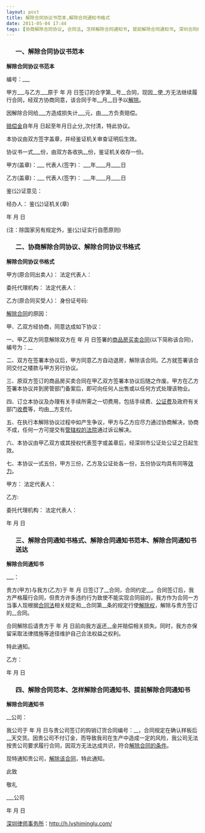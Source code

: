 ```yaml
---
layout: post
title: 解除合同协议书范本,解除合同通知书格式
date: 2011-05-04 17:44
tags: [协商解除合同协议, 合同法, 怎样解除合同通知书, 提前解除合同通知书, 深圳合同纠纷律师, 解除合同协议书格式, 解除合同范本, 解除合同通知书范本, 解除合同通知书送达]
---
```

<ol>
<h3>一、解除合同协议书范本</h3>
</ol>
<strong>解除合同协议书范本</strong>

编号：___

甲方___与乙方___原于 年 月 日签订的合字第__号__合同，现因__使_方无法继续履行合同，经双方协商同意，该合同于年__月__日予以<a href="http://h.lvshiminglu.com/law/725.html" target="_blank">解除</a>。

因解除合同给___方造成损失计___元，由___方负责赔偿。

<a href="http://h.lvshiminglu.com/law/641.html" target="_blank">赔偿金</a>自年月 日起至年月日止分_次付清，特此协议。

本协议由双方签字盖章，并经鉴证机关审查证明后生效。

协议书一式___份，由双方各收执__份，鉴证机关收存一份。

甲方(盖章)：___
代表人(签字)：
___年____月____日

乙方(盖章)：___
代表人(签字)：
___年____月____日

鉴(公)证意见：

经办人： 鉴(公)证机关(章)

年 月 日

(注：除国家另有规定外，鉴(公)证实行自愿原则)
<ol>
<h3>二、协商解除合同协议、解除合同协议书格式</h3>
</ol>
<strong>解除合同协议书格式</strong>

甲方(原合同出卖人)：
法定代表人：

委托代理机构：
法定代表人：

乙方(原合同买受人)：
身份证号码:

<a href="http://h.lvshiminglu.com/law/725.html" target="_blank">解除合同</a>的原因：

甲、乙双方经协商，同意达成如下协议：

一、甲乙双方同意解除双方在 年 月 日签署的<a href="http://h.lvshiminglu.com/law/58.html" target="_blank">商品房买卖合同</a>(以下简称该合同)，编号为：__

二、双方在签署本协议后，甲方同意乙方自动退房，解除该合同。乙方就签署该合同交付之楼款与甲方另行协议。

三、原双方签订的商品房买卖合同在甲乙双方签署本协议后随之作废。甲方在乙方签署本协议并到房管部门备案后，即可向任何人出售或以任何方式处理该物业。

四、订立本协议及办理有关手续所需之一切费用，包括手续费、<a href="http://h.lvshiminglu.com/law/tag/%E5%90%88%E5%90%8C%E5%85%AC%E8%AF%81%E8%B4%B9%E7%94%A8" target="_blank">公证费</a>及政府有关部门<a href="http://h.lvshiminglu.com/law/328.html" target="_blank">收费</a>等，均由__方支付。

五、在执行本解除协议过程中如产生争议，甲方与乙方应尽力通过协商解决，协商不成，任何一方可提交有<a href="http://h.lvshiminglu.com/law/686.html" target="_blank">管辖权的法院</a>通过诉讼解决。

六、本协议由甲乙双方或其授权代表签字或盖章后，经深圳市公证处公证之日起生效。

七、本协议一式五份，甲方三份，乙方及公证处各一份，五份协议均具有同等<a href="http://h.lvshiminglu.com/law/tag/%E5%90%88%E5%90%8C%E6%95%88%E5%8A%9B%E6%A1%88%E4%BE%8B" target="_blank">效力</a>。

甲方：
法定代表人：

乙方:

委托代理机构：
法定代表人：

年 月 日
<ol>
<h3>三、解除合同通知书格式、解除合同通知书范本、解除合同通知书送达</h3>
</ol>
<strong>解除合同通知书</strong>

___：

贵方(甲方)与我方(乙方)于 年 月 日签订了__合同，合同约定__。合同签订后，我方严格履行合同，但贵方许多违约行为致使不能实现合同目的，我方作为合同一方当事人现根据<a href="http://h.lvshiminglu.com/law/tag/%E5%90%88%E5%90%8C%E6%B3%95" target="_blank">合同法</a>相关规定和__合同第__条的规定行使<a href="http://h.lvshiminglu.com/law/tag/%E5%90%88%E5%90%8C%E8%A7%A3%E9%99%A4%E6%9D%83%E7%9A%84%E6%B6%88%E7%81%AD" target="_blank">解除权</a>，解除与贵方签订的__合同。

合同解除后请贵方于 年 月 日前向我方返还__金并赔偿相关损失。同时，我方亦保留采取法律措施等途径维护自己合法权益之权利。

特此通知。

乙方：

年 月 日
<ol>
<h3>四、解除合同范本、怎样解除合同通知书、提前解除合同通知书</h3>
</ol>
<strong>解除合同通知书</strong>

__公司：

我公司于 年 月 日与贵公司签订的购销订货合同编号：__，合同规定在确认样板后__天交货。因贵公司不付订金，而导致我司在生产中造成一定的风险，我公司无法按贵公司要求履行合同，因双方无法达成共识，符合<a href="http://h.lvshiminglu.com/law/tag/%E5%90%88%E5%90%8C%E8%A7%A3%E9%99%A4%E7%9A%84%E6%9D%A1%E4%BB%B6" target="_blank">解除合同的条件</a>。

现特通知贵公司，<a href="http://h.lvshiminglu.com/law/tag/%E5%90%88%E5%90%8C%E8%A7%A3%E9%99%A4%E5%90%88%E5%90%8C%E7%BB%88%E6%AD%A2" target="_blank">解除该合同</a>，特此通知。

此致

敬礼

___公司

年 月 日

<a href="http://h.lvshiminglu.com/">深圳律师事务所</a>：<a href="http://h.lvshiminglu.com/">http://h.lvshiminglu.com/</a>

